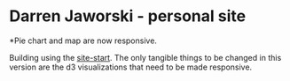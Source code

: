 Darren Jaworski - personal site
==========

*Pie chart and map are now responsive.

Building using the <a href="https://github.com/kotyy/site-start">site-start</a>. The only tangible things to be changed in this version are the d3 visualizations that need to be made responsive. 